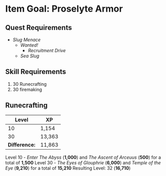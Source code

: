 # Item Goal: **Proselyte Armor**
## Quest Requirements
- *Slug Menace*
    - *Wanted!*
	    - *Recruitment Drive*
	- *Sea Slug*

## Skill Requirements
1. 30 Runecrafting
2. 30 firemaking

## Runecrafting
|   Level|  XP |
| ------------ | ------------ |
| 10 | 1,154  |
| 30  |  13,363 |
| **Difference:** | 11,863 |


Level 10 - *Enter The Abyss* (**1,000**) and *The Ascent of Arceuus* (**500**) for a total of **1,500**
Level 30 - *The Eyes of Glouphrie* (**6,000**) and *Temple of the Eye* (**9,210**) for a total of **15,210**
Resulting Level: 32 (**16,710**)
